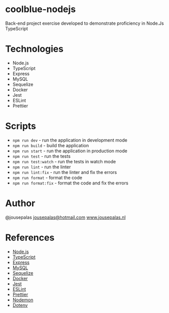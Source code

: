 # coolblue-nodejs
Back-end project exercise developed to demonstrate proficiency in Node.Js TypeScript

# Technologies
- Node.js
- TypeScript
- Express
- MySQL
- Sequelize
- Docker
- Jest
- ESLint
- Prettier

# Scripts
- `npm run dev` - run the application in development mode
- `npm run build` - build the application
- `npm run start` - run the application in production mode
- `npm run test` - run the tests
- `npm run test:watch` - run the tests in watch mode
- `npm run lint` - run the linter
- `npm run lint:fix` - run the linter and fix the errors
- `npm run format` - format the code
- `npm run format:fix` - format the code and fix the errors

# Author
@jousepalas
jousepalas@hotmail.com
www.jousepalas.nl

# References
- [Node.js](https://nodejs.org/en/)
- [TypeScript](https://www.typescriptlang.org/)
- [Express](https://expressjs.com/)
- [MySQL](https://www.mysql.com/)
- [Sequelize](https://sequelize.org/)
- [Docker](https://www.docker.com/)
- [Jest](https://jestjs.io/)
- [ESLint](https://eslint.org/)
- [Prettier](https://prettier.io/)
- [Nodemon](https://nodemon.io/)
- [Dotenv](https://www.npmjs.com/package/dotenv)



